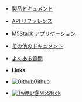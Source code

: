 - [製品ドキュメント](ja/)
- [API リファレンス](ja/api)
- [M5Stack アプリケーション](ja/case)
- [その他のドキュメント](ja/related_documents)
- [よくある質問](ja/faq)


- **Links**
- [![Github](https://icongram.jgog.in/simple/github.svg?color=808080&size=16)Github](https://github.com/m5stack)
- [![Twitter](https://icongram.jgog.in/simple/twitter.svg?colored&size=16)@M5Stack](http://twitter.com/M5Stack)
